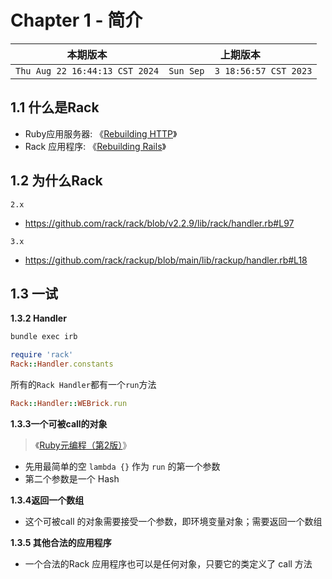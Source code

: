 # Chapter 1 - 简介

|本期版本|上期版本
|:---:|:---:
`Thu Aug 22 16:44:13 CST 2024` | `Sun Sep  3 18:56:57 CST 2023`


## 1.1 什么是Rack

* Ruby应用服务器: 《[Rebuilding HTTP](https://rebuilding-http.com/)》
* Rack 应用程序: 《[Rebuilding Rails](https://rebuilding-rails.com/)》


## 1.2 为什么Rack

`2.x`

* <https://github.com/rack/rack/blob/v2.2.9/lib/rack/handler.rb#L97>

`3.x`

* <https://github.com/rack/rackup/blob/main/lib/rackup/handler.rb#L18>


## 1.3 一试

**1.3.2 Handler**

```bash
bundle exec irb
```

```ruby
require 'rack'
Rack::Handler.constants
```

所有的`Rack Handler`都有一个`run`方法

```ruby
Rack::Handler::WEBrick.run 
```

**1.3.3一个可被call的对象**

> 《[Ruby元编程（第2版）](https://book.douban.com/subject/26575429/)》


* 先用最简单的空 `lambda {}` 作为 `run` 的第一个参数
* 第二个参数是一个 Hash

**1.3.4返回一个数组**

* 这个可被call 的对象需要接受一个参数，即环境变量对象；需要返回一个数组


**1.3.5 其他合法的应用程序**


* 一个合法的Rack 应用程序也可以是任何对象，只要它的类定义了 call 方法